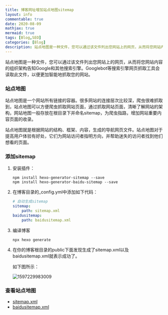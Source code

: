```yaml
---
title: 博客网址增加站点地图sitemap
layout: info
commentable: true
date: 2020-08-09
mathjax: true
mermaid: true
tags: [Blog,SEO]
categories: [Blog]
description: 站点地图是一种文件，您可以通过该文件列出您网站上的网页，从而将您网站内容的组织架构告知Google和其他搜索引擎。
---
```


站点地图是一种文件，您可以通过该文件列出您网站上的网页，从而将您网站内容的组织架构告知Google和其他搜索引擎。Googlebot等搜索引擎网页抓取工具会读取此文件，以便更加智能地抓取您的网站。

### 站点地图

站点地图是一个网站所有链接的容器。很多网站的连接层次比较深，爬虫很难抓取到，站点地图可以方便爬虫抓取网站页面，通过抓取网站页面，清晰了解网站的架构，网站地图一般存放在根目录下并命名sitemap，为爬虫指路，增加网站重要内容页面的收录。

站点地图就是根据网站的结构、框架、内容，生成的导航网页文件。站点地图对于提高用户体验有好处，它们为网站访问者指明方向，并帮助迷失的访问者找到他们想看的页面。

### 添加sitemap

1. 安装插件：

   ```
   npm install hexo-generator-sitemap --save
   npm install hexo-generator-baidu-sitemap --save
   ```

2. 在博客目录的_config.yml中添加如下代码：

   ```yaml
   # 自动生成sitemap
   sitemap:
       path: sitemap.xml
   baidusitemap:
       path: baidusitemap.xml
   ```

3. 编译博客

   ```shell
   npx hexo generate
   ```

4. 在你的博客根目录的public下面发现生成了sitemap.xml以及baidusitemap.xml就表示成功了。

   如下图所示：

   ![1597229983009](/images/2020/08/1597229983009.png)

### 查看站点地图

- [sitemap.xml](https://jueee.github.io/sitemap.xml)
- [baidusitemap.xml](https://jueee.github.io/baidusitemap.xml)